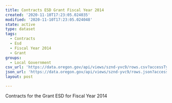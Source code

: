 ```yaml
---
title: Contracts ESD Grant Fiscal Year 2014
created: '2020-11-10T17:23:05.024035'
modified: '2020-11-10T17:23:05.024048'
state: active
type: dataset
tags:
  - Contracts
  - Esd
  - Fiscal Year 2014
  - Grant
groups:
  - Local Government
csv_url: 'https://data.oregon.gov/api/views/sznd-yvc9/rows.csv?accessType=DOWNLOAD'
json_url: 'https://data.oregon.gov/api/views/sznd-yvc9/rows.json?accessType=DOWNLOAD'
layout: post

---
```

Contracts for the Grant ESD for Fiscal Year 2014
